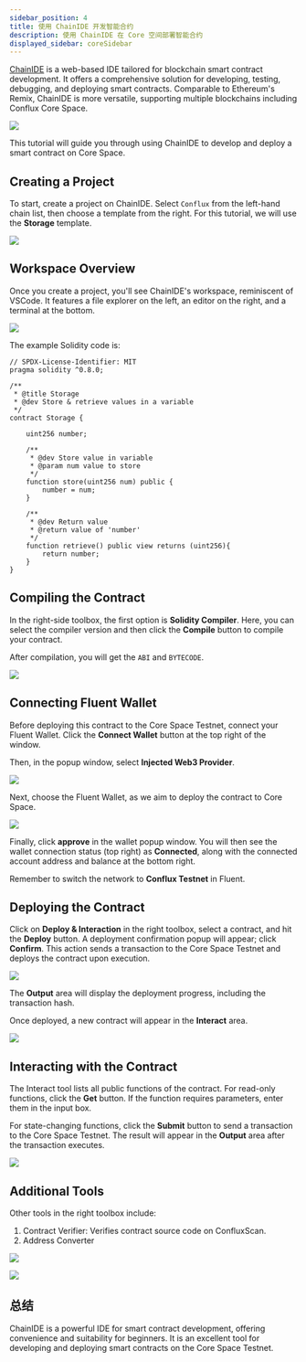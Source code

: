 ```yaml
---
sidebar_position: 4
title: 使用 ChainIDE 开发智能合约
description: 使用 ChainIDE 在 Core 空间部署智能合约
displayed_sidebar: coreSidebar
---
```


[ChainIDE](https://chainide.com/) is a web-based IDE tailored for blockchain smart contract development. It offers a comprehensive solution for developing, testing, debugging, and deploying smart contracts. Comparable to Ethereum's Remix, ChainIDE is more versatile, supporting multiple blockchains including Conflux Core Space.

![](./imgs/chainide/chainide.png)

This tutorial will guide you through using ChainIDE to develop and deploy a smart contract on Core Space.

## Creating a Project

To start, create a project on ChainIDE. Select `Conflux` from the left-hand chain list, then choose a template from the right. For this tutorial, we will use the **Storage** template.

![](./imgs/chainide/create-project.png)

## Workspace Overview

Once you create a project, you'll see ChainIDE's workspace, reminiscent of VSCode. It features a file explorer on the left, an editor on the right, and a terminal at the bottom.

![](./imgs/chainide/overview.jpg)

The example Solidity code is:

```solidity
// SPDX-License-Identifier: MIT
pragma solidity ^0.8.0;

/**
 * @title Storage
 * @dev Store & retrieve values in a variable
 */
contract Storage {

    uint256 number;

    /**
     * @dev Store value in variable
     * @param num value to store
     */
    function store(uint256 num) public {
        number = num;
    }

    /**
     * @dev Return value 
     * @return value of 'number'
     */
    function retrieve() public view returns (uint256){
        return number;
    }
}

```

## Compiling the Contract

In the right-side toolbox, the first option is **Solidity Compiler**. Here, you can select the compiler version and then click the **Compile** button to compile your contract.

After compilation, you will get the `ABI` and `BYTECODE`.

![](./imgs/chainide/compile.png)

## Connecting Fluent Wallet

Before deploying this contract to the Core Space Testnet, connect your Fluent Wallet. Click the **Connect Wallet** button at the top right of the window.

Then, in the popup window, select **Injected Web3 Provider**.

![](./imgs/chainide/connect-wallet-1.png)

Next, choose the Fluent Wallet, as we aim to deploy the contract to Core Space.

![](./imgs/chainide/connect-wallet-2.png)

Finally, click **approve** in the wallet popup window. You will then see the wallet connection status (top right) as **Connected**, along with the connected account address and balance at the bottom right.

Remember to switch the network to **Conflux Testnet** in Fluent.

## Deploying the Contract

Click on **Deploy & Interaction** in the right toolbox, select a contract, and hit the **Deploy** button. A deployment confirmation popup will appear; click **Confirm**. This action sends a transaction to the Core Space Testnet and deploys the contract upon execution.

![](./imgs/chainide/contract-deploy.png)

The **Output** area will display the deployment progress, including the transaction hash.

Once deployed, a new contract will appear in the **Interact** area.

![](./imgs/chainide/contract-interact.jpg)

## Interacting with the Contract

The Interact tool lists all public functions of the contract. For read-only functions, click the **Get** button. If the function requires parameters, enter them in the input box.

For state-changing functions, click the **Submit** button to send a transaction to the Core Space Testnet. The result will appear in the **Output** area after the transaction executes.

![](./imgs/chainide/interact-contract-change-state.png)

## Additional Tools

Other tools in the right toolbox include:

1. Contract Verifier: Verifies contract source code on ConfluxScan.
2. Address Converter

![](./imgs/chainide/contract-verifier.jpg)

![](./imgs/chainide/tool-address-converter.png)

## 总结

ChainIDE is a powerful IDE for smart contract development, offering convenience and suitability for beginners. It is an excellent tool for developing and deploying smart contracts on the Core Space Testnet.
